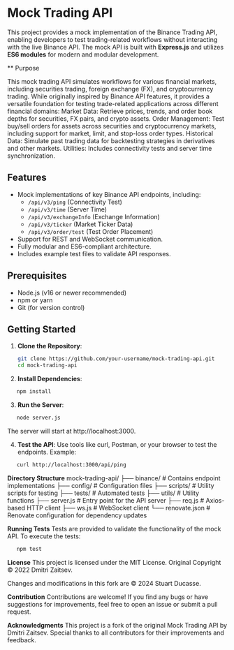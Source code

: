 # Mock Trading API

This project provides a mock implementation of the Binance Trading API, enabling developers to test trading-related workflows without interacting with the live Binance API. The mock API is built with **Express.js** and utilizes **ES6 modules** for modern and modular development.

\*\* Purpose

This mock trading API simulates workflows for various financial markets, including securities trading, foreign exchange (FX), and cryptocurrency trading. While originally inspired by Binance API features, it provides a versatile foundation for testing trade-related applications across different financial domains:
Market Data: Retrieve prices, trends, and order book depths for securities, FX pairs, and crypto assets.
Order Management: Test buy/sell orders for assets across securities and cryptocurrency markets, including support for market, limit, and stop-loss order types.
Historical Data: Simulate past trading data for backtesting strategies in derivatives and other markets.
Utilities: Includes connectivity tests and server time synchronization.

## Features

- Mock implementations of key Binance API endpoints, including:
  - `/api/v3/ping` (Connectivity Test)
  - `/api/v3/time` (Server Time)
  - `/api/v3/exchangeInfo` (Exchange Information)
  - `/api/v3/ticker` (Market Ticker Data)
  - `/api/v3/order/test` (Test Order Placement)
- Support for REST and WebSocket communication.
- Fully modular and ES6-compliant architecture.
- Includes example test files to validate API responses.

## Prerequisites

- Node.js (v16 or newer recommended)
- npm or yarn
- Git (for version control)

## Getting Started

1. **Clone the Repository**:

   ```bash
   git clone https://github.com/your-username/mock-trading-api.git
   cd mock-trading-api
   ```

2. **Install Dependencies**:

```bash
   npm install
```

3. **Run the Server**:

```bash
   node server.js
```

The server will start at http://localhost:3000.

4. **Test the API**:
   Use tools like curl, Postman, or your browser to test the endpoints. Example:

```bash
   curl http://localhost:3000/api/ping
```

**Directory Structure**
mock-trading-api/
├── binance/ # Contains endpoint implementations
├── config/ # Configuration files
├── scripts/ # Utility scripts for testing
├── tests/ # Automated tests
├── utils/ # Utility functions
├── server.js # Entry point for the API server
├── req.js # Axios-based HTTP client
├── ws.js # WebSocket client
└── renovate.json # Renovate configuration for dependency updates

**Running Tests**
Tests are provided to validate the functionality of the mock API. To execute the tests:

```bash
   npm test
```

**License**
This project is licensed under the MIT License.
Original Copyright © 2022 Dmitri Zaitsev.

Changes and modifications in this fork are © 2024 Stuart Ducasse.

**Contribution**
Contributions are welcome! If you find any bugs or have suggestions for improvements, feel free to open an issue or submit a pull request.

**Acknowledgments**
This project is a fork of the original Mock Trading API by Dmitri Zaitsev.
Special thanks to all contributors for their improvements and feedback.
